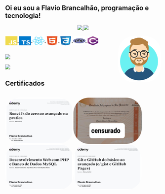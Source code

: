 ## Oi eu sou a Flavio Brancalhão, programação e tecnologia!

<div align="center">

  <a href="https://github.com/flaviobrancalhao">

  <img height="180em" src="https://github-readme-stats.vercel.app/api?username=flaviobrancalhao&show_icons=true&theme=merko&include_all_commits=true&count_private=true"/>

  <img height="180em" src="https://github-readme-stats.vercel.app/api/top-langs/?username=flaviobrancalhao&layout=compact&langs_count=7&theme=merko&"/>

</div>

<div style="display: inline_block"><br>

  <img align="center"  height="30" width="40" src="https://raw.githubusercontent.com/devicons/devicon/master/icons/javascript/javascript-plain.svg">

  <img align="center"  height="30" width="40" src="https://raw.githubusercontent.com/devicons/devicon/master/icons/typescript/typescript-plain.svg">

  <img align="center"  height="30" width="40" src="https://raw.githubusercontent.com/devicons/devicon/master/icons/react/react-original.svg">

  <img align="center"  height="30" width="40" src="https://raw.githubusercontent.com/devicons/devicon/master/icons/html5/html5-original.svg">

  <img align="center"  height="30" width="40" src="https://raw.githubusercontent.com/devicons/devicon/master/icons/css3/css3-original.svg">

  <img align="center"  height="30" width="40" src="https://raw.githubusercontent.com/devicons/devicon/master/icons/php/php-original.svg">

  <img align="center"  height="30" width="40" src="https://raw.githubusercontent.com/devicons/devicon/master/icons/csharp/csharp-original.svg">

  <img align="right"  height="150" style="border-radius:50px;" src="Avatar-Maker.png">

</div>

  

  ##

 

<div> 

 
<div>
  <a href = "mailto:fgbrancalhao@gmail.com"><img src="https://img.shields.io/badge/-Gmail-%23333?style=for-the-badge&logo=gmail&logoColor=white" target="_blank"></a>

  <a href="https://www.linkedin.com/in/flavio-brancalhao-659574169/" target="_blank"><img src="https://img.shields.io/badge/-LinkedIn-%230077B5?style=for-the-badge&logo=linkedin&logoColor=white" target="_blank"></a> 

</div>

  ## Certificados

<div style="display: inline_block"><br>
    <img align="left"  height="150" style="border-radius:50px;" width="221"  src="react.jpg"> 
    <img align="left" height="150" style="border-radius:50px;" width="221" src="anhanguera.jpg">
</div>


  <div  style="display: inline_block">
    <img align="left"  height="150" style="border-radius:50px;" width="221" src="php.jpg">
    <img align="left"  height="150" style="border-radius:50px;" width="221" src="gitcurso.jpg">
</div>
